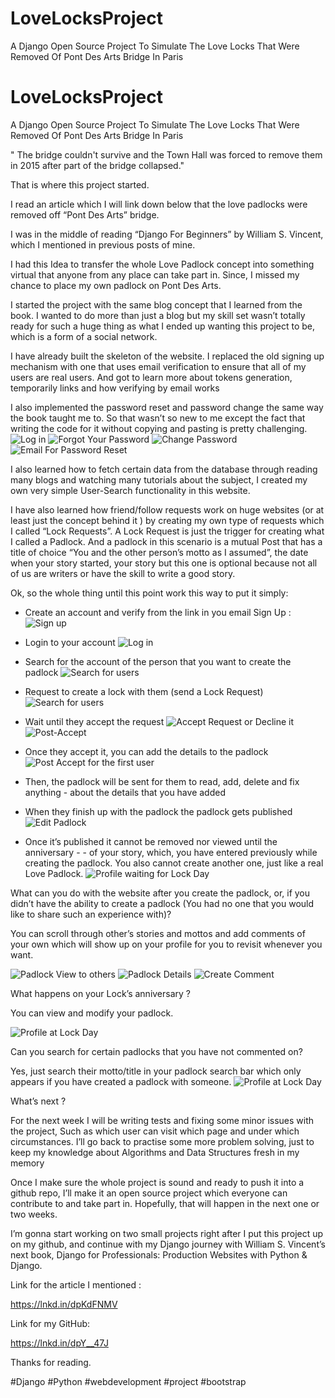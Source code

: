 # LoveLocksProject
A Django Open Source Project To Simulate The Love Locks That Were Removed Of Pont Des Arts Bridge In Paris

# LoveLocksProject
A Django Open Source Project To Simulate The Love Locks That Were Removed Of Pont Des Arts Bridge In Paris




" The bridge couldn't survive and the Town Hall was forced to remove them in 2015 after part of the bridge collapsed."

That is where this project started.

I read an article which I will link down below that the love padlocks were removed off “Pont Des Arts” bridge.

I was in the middle of reading “Django For Beginners”  by William S. Vincent, which I mentioned in previous posts of mine.

I had this Idea to transfer the whole Love Padlock concept into something virtual that anyone from any place can take part in. Since, I missed my chance to place my own padlock on Pont Des Arts.

I started the project with the same blog concept that I learned from the book. I wanted to do more than just a blog but my skill set wasn’t totally ready for such a huge thing as what I ended up wanting this project to be, which is a form of a social network.

I have already built the skeleton of the website.
I replaced the old signing up mechanism with one that uses email verification to ensure that all of my users are real users. And got to learn more about tokens generation, temporarily links and how verifying by email works

I also implemented the password reset and password change the same way the book taught me to. So that wasn’t so new to me except the fact that writing the code for it without copying and pasting is pretty challenging.
![Log in](https://github.com/Jawdat-Tayfour/LoveLocksProject/assets/40719001/6296238d-a4da-4564-b7f4-fb2af3bdb335)
![Forgot Your Password](https://github.com/Jawdat-Tayfour/LoveLocksProject/assets/40719001/54755e31-a02d-489a-aee5-024b0069afed)
![Change Password](https://github.com/Jawdat-Tayfour/LoveLocksProject/assets/40719001/d9580ad0-b064-4edc-a8a4-2b8f81bff05c)
![Email For Password Reset](https://github.com/Jawdat-Tayfour/LoveLocksProject/assets/40719001/6fa6eca5-1519-41d4-84e2-a2e31f5568a6)

I also learned how to fetch certain data from the database through reading many blogs and watching many tutorials about the subject, I created my own very simple User-Search functionality in this website.

I have also learned how friend/follow requests work on huge websites (or at least just the concept behind it ) by creating my own type of requests which I called “Lock Requests”. 
A Lock Request is just the trigger for creating what I called a Padlock.
And a padlock in this scenario is a mutual Post that has a title of choice “You and the other person’s motto as I assumed”, the date when your story started, your story but this one is optional because not all of us are writers or have the skill to write a good story.

Ok, so the whole thing until this point work this way to put it simply: 
- Create an account and verify from the link in you email
Sign Up : 
![Sign up](https://github.com/Jawdat-Tayfour/LoveLocksProject/assets/40719001/2f35b9ac-2be3-4c14-aab1-d21fa2bc89ab)

- Login to your account 
![Log in](https://github.com/Jawdat-Tayfour/LoveLocksProject/assets/40719001/df48f485-f1fb-4d7f-91e1-3c280028b71f)

- Search for the account of the person that you want to create the padlock
![Search for users](https://github.com/Jawdat-Tayfour/LoveLocksProject/assets/40719001/7672bf57-1e5e-4c95-b63d-a8ce46d9d32b)

- Request to create a lock with them (send a Lock Request)
![Search for users](https://github.com/Jawdat-Tayfour/LoveLocksProject/assets/40719001/00dd380c-bea9-4c1f-b319-df7decc0ca3f)

- Wait until they accept the request
![Accept Request or Decline it](https://github.com/Jawdat-Tayfour/LoveLocksProject/assets/40719001/92acd511-57cf-46c7-9d87-a0d351c81bb3)
![Post-Accept](https://github.com/Jawdat-Tayfour/LoveLocksProject/assets/40719001/51a754a3-9b38-497e-b808-e258f7a51102)


- Once they accept it, you can add the details to the padlock
![Post Accept for the first user](https://github.com/Jawdat-Tayfour/LoveLocksProject/assets/40719001/a6b21544-39c6-4e71-9185-8f13171bd68e)

- Then, the padlock will be sent for them to read, add, delete and fix anything - about the details that you have added
- When they finish up with the padlock the padlock gets published 
![Edit Padlock](https://github.com/Jawdat-Tayfour/LoveLocksProject/assets/40719001/74ad0366-d671-4597-845f-345b692992d4)

- Once it’s published it cannot be removed nor viewed until the anniversary - - of your story, which, you have entered previously while creating the padlock. You also cannot create another one, just like a real Love Padlock.
![Profile waiting for Lock Day](https://github.com/Jawdat-Tayfour/LoveLocksProject/assets/40719001/09be4729-6938-450e-b0ab-77ff518e6575)


What can you do with the website after you create the padlock, or, if you didn’t have the ability to create a padlock (You had no one that you would like to share such an experience with)?
 
You can scroll through other’s stories and mottos and add comments of your own which will show up on your profile for you to revisit whenever you want.

![Padlock View to others](https://github.com/Jawdat-Tayfour/LoveLocksProject/assets/40719001/579567ba-411e-41cc-9e60-50bc99336372)
![Padlock Details](https://github.com/Jawdat-Tayfour/LoveLocksProject/assets/40719001/9a299889-f61b-4c42-ab30-a92df907d1b1)
![Create Comment](https://github.com/Jawdat-Tayfour/LoveLocksProject/assets/40719001/f7921a88-d1f8-446e-961e-b6f470684761)


What happens on your Lock’s anniversary ?

You can view and modify your padlock.

![Profile at Lock Day](https://github.com/Jawdat-Tayfour/LoveLocksProject/assets/40719001/e4d284c4-3263-4160-94a6-bfbaccae4045)

Can you search for certain padlocks that you have not commented on?

Yes, just search their motto/title in your padlock search bar which only appears if you have created a padlock with someone.
![Profile at Lock Day](https://github.com/Jawdat-Tayfour/LoveLocksProject/assets/40719001/31ceb26f-a876-4eda-8665-68deb3ce3772)

What’s next ?

For the next week I will be writing tests and fixing some minor issues with the project, 
Such as which user can visit which page and under which circumstances.
I’ll go back to practise some more problem solving, just to keep my knowledge about Algorithms and Data Structures fresh in my memory

Once I make sure the whole project is sound and ready to push it into a github repo, I’ll make it an open source project which everyone can contribute to and take part in. Hopefully, that will happen in the next one or two weeks.

I’m gonna start working on two small projects right after I put this project up on my github, and continue with my Django journey with William S. Vincent’s next book, Django for Professionals: Production Websites with Python & Django.

Link for the article I mentioned :

https://lnkd.in/dpKdFNMV

Link for my GitHub:

https://lnkd.in/dpY__47J

Thanks for reading.

#Django #Python #webdevelopment #project #bootstrap
